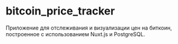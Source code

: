 # bitcoin_price_tracker
Приложение для отслеживания и визуализации цен на биткоин, построенное с использованием Nuxt.js и PostgreSQL.
